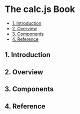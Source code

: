 # The calc.js Book


* [1. Introduction](#1-introduction)
* [2. Overview](#2-overview)
* [3. Components](#3-components)
* [4. Reference](#4-reference)


## 1. Introduction


## 2. Overview


## 3. Components


## 4. Reference

